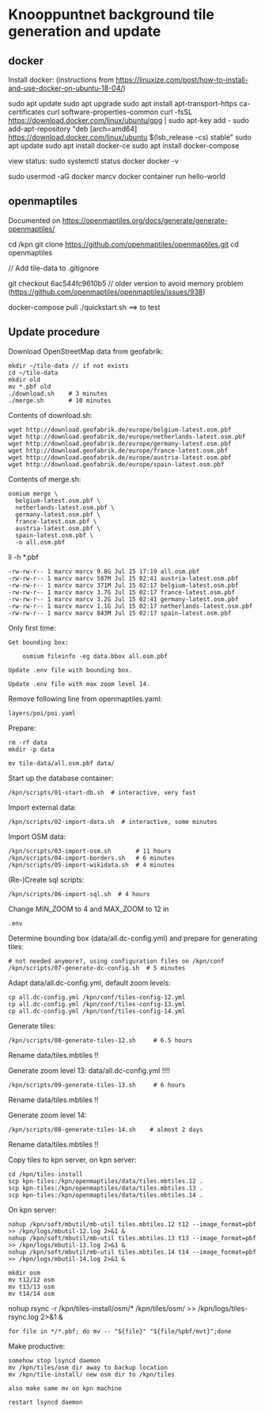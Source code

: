 # Knooppuntnet background tile generation and update

## docker

Install docker: (instructions from https://linuxize.com/post/how-to-install-and-use-docker-on-ubuntu-18-04/)

  sudo apt update
  sudo apt upgrade
  sudo apt install apt-transport-https ca-certificates curl software-properties-common
  curl -fsSL https://download.docker.com/linux/ubuntu/gpg | sudo apt-key add -
  sudo add-apt-repository "deb [arch=amd64] https://download.docker.com/linux/ubuntu $(lsb_release -cs) stable"
  sudo apt update
  sudo apt install docker-ce
  sudo apt install docker-compose

  view status:
    sudo systemctl status docker
    docker -v

  sudo usermod -aG docker marcv
  docker container run hello-world

## openmaptiles

Documented on https://openmaptiles.org/docs/generate/generate-openmaptiles/

  cd /kpn
  git clone https://github.com/openmaptiles/openmaptiles.git
  cd openmaptiles

  // Add tile-data to .gitignore

  git checkout  6ac544fc9610b5 // older version to avoid memory problem (https://github.com/openmaptiles/openmaptiles/issues/938)

  docker-compose pull
  ./quickstart.sh ==> to test

## Update procedure

Download OpenStreetMap data from geofabrik:

    mkdir ~/tile-data // if not exists
    cd ~/tile-data
    mkdir old
    mv *.pbf old
    ./download.sh    # 3 minutes
    ./merge.sh       # 10 minutes

Contents of download.sh:

	wget http://download.geofabrik.de/europe/belgium-latest.osm.pbf
	wget http://download.geofabrik.de/europe/netherlands-latest.osm.pbf
	wget http://download.geofabrik.de/europe/germany-latest.osm.pbf
	wget http://download.geofabrik.de/europe/france-latest.osm.pbf
	wget http://download.geofabrik.de/europe/austria-latest.osm.pbf
	wget http://download.geofabrik.de/europe/spain-latest.osm.pbf

Contents of merge.sh:

	osmium merge \
	  belgium-latest.osm.pbf \
	  netherlands-latest.osm.pbf \
	  germany-latest.osm.pbf \
	  france-latest.osm.pbf \
	  austria-latest.osm.pbf \
	  spain-latest.osm.pbf \
	  -o all.osm.pbf


ll -h *.pbf

	-rw-rw-r-- 1 marcv marcv 9.8G Jul 15 17:19 all.osm.pbf
	-rw-rw-r-- 1 marcv marcv 587M Jul 15 02:41 austria-latest.osm.pbf
	-rw-rw-r-- 1 marcv marcv 371M Jul 15 02:17 belgium-latest.osm.pbf
	-rw-rw-r-- 1 marcv marcv 3.7G Jul 15 02:17 france-latest.osm.pbf
	-rw-rw-r-- 1 marcv marcv 3.2G Jul 15 02:41 germany-latest.osm.pbf
	-rw-rw-r-- 1 marcv marcv 1.1G Jul 15 02:17 netherlands-latest.osm.pbf
	-rw-rw-r-- 1 marcv marcv 843M Jul 15 02:17 spain-latest.osm.pbf


Only first time:

    Get bounding box:
    
        osmium fileinfo -eg data.bbox all.osm.pbf
    
    Update .env file with bounding box.
    
    Update .env file with max zoom level 14.

Remove following line from openmaptiles.yaml:

	layers/poi/poi.yaml

Prepare:

	rm -rf data
	mkdir -p data

	mv tile-data/all.osm.pbf data/

Start up the database container:

	/kpn/scripts/01-start-db.sh  # interactive, very fast

Import external data:

	/kpn/scripts/02-import-data.sh  # interactive, some minutes

Import OSM data:

	/kpn/scripts/03-import-osm.sh       # 11 hours
	/kpn/scripts/04-import-borders.sh   # 6 minutes
	/kpn/scripts/05-import-wikidata.sh  # 4 minutes

(Re-)Create sql scripts:

	/kpn/scripts/06-import-sql.sh  # 4 hours

Change MIN_ZOOM to 4 and MAX_ZOOM to 12 in

	.env

Determine bounding box (data/all.dc-config.yml) and prepare for generating tiles:

	# not needed anymore?, using configuration files on /kpn/conf
	/kpn/scripts/07-generate-dc-config.sh  # 5 minutes

Adapt data/all.dc-config.yml, default zoom levels:

	cp all.dc-config.yml /kpn/conf/tiles-config-12.yml
	cp all.dc-config.yml /kpn/conf/tiles-config-13.yml
	cp all.dc-config.yml /kpn/conf/tiles-config-14.yml

Generate tiles:

	/kpn/scripts/08-generate-tiles-12.sh     # 6.5 hours

Rename data/tiles.mbtiles !!

Generate zoom level 13:    data/all.dc-config.yml !!!!

	/kpn/scripts/09-generate-tiles-13.sh     # 6 hours

Rename data/tiles.mbtiles !!

Generate zoom level 14:

	/kpn/scripts/08-generate-tiles-14.sh    # almost 2 days

Rename data/tiles.mbtiles !!

Copy tiles to kpn server, on kpn server:

	cd /kpn/tiles-install
	scp kpn-tiles:/kpn/openmaptiles/data/tiles.mbtiles.12 .
	scp kpn-tiles:/kpn/openmaptiles/data/tiles.mbtiles.13 .
	scp kpn-tiles:/kpn/openmaptiles/data/tiles.mbtiles.14 .

On kpn server:

	nohup /kpn/soft/mbutil/mb-util tiles.mbtiles.12 t12 --image_format=pbf >> /kpn/logs/mbutil-12.log 2>&1 &
	nohup /kpn/soft/mbutil/mb-util tiles.mbtiles.13 t13 --image_format=pbf >> /kpn/logs/mbutil-13.log 2>&1 &
	nohup /kpn/soft/mbutil/mb-util tiles.mbtiles.14 t14 --image_format=pbf >> /kpn/logs/mbutil-14.log 2>&1 &

	mkdir osm
	mv t12/12 osm
	mv t13/13 osm
	mv t14/14 osm


nohup rsync -r /kpn/tiles-install/osm/* /kpn/tiles/osm/ >> /kpn/logs/tiles-rsync.log 2>&1 &

	for file in */*.pbf; do mv -- "${file}" "${file/%pbf/mvt}";done


Make productive:

	somehow stop lsyncd daemon
	mv /kpn/tiles/osm dir away to backup location
	mv /kpn/tile-install/ new osm dir to /kpn/tiles

	also make same mv on kpn machine

	restart lsyncd daemon